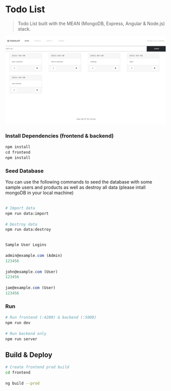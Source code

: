 # Todo List 



> Todo List built with the MEAN (MongoDB, Express, Angular & Node.js) stack. 



<img src="https://github.com/henrylong719/todolist-Angular/blob/main/images/todolist-dassshboard.png" alt="todolist-dassshboard" style="zoom:50%;" />



### Install Dependencies (frontend & backend)

```javascript
npm install
cd frontend
npm install
```



### Seed Database

You can use the following commands to seed the database with some sample users and products as well as destroy all data (please intall mongoDB in your local machine)



```bash

# Import data
npm run data:import

# Destroy data
npm run data:destroy

```



```javascript

Sample User Logins

admin@example.com (Admin)
123456

john@example.com (User)
123456

jae@example.com (User)
123456

```



### Run

```bash
# Run frontend (:4200) & backend (:5000)
npm run dev

# Run backend only
npm run server
```



## Build & Deploy



```bash
# Create frontend prod build
cd frontend

ng build --prod
```

